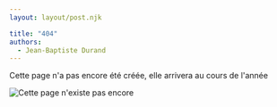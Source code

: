 ```yaml
---
layout: layout/post.njk

title: "404"
authors:
  - Jean-Baptiste Durand
---
```


<!-- début résumé -->
Cette page n'a pas encore été créée, elle arrivera au cours de l'année
<!-- fin résumé -->

![Cette page n'existe pas encore](https://http.cat/404)
